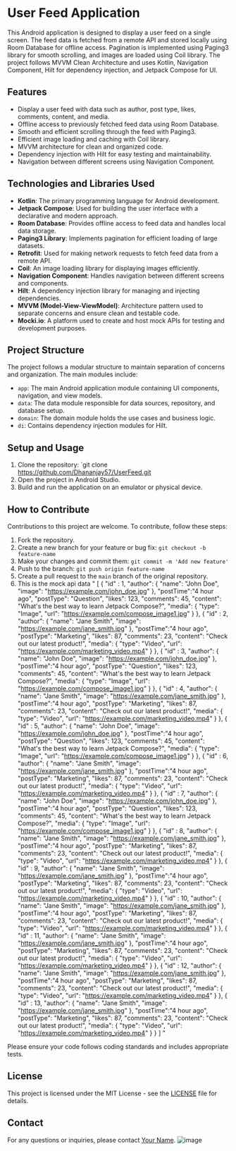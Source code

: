
# User Feed Application

This Android application is designed to display a user feed on a single screen. The feed data is fetched from a remote API and stored locally using Room Database for offline access. Pagination is implemented using Paging3 library for smooth scrolling, and images are loaded using Coil library. The project follows MVVM Clean Architecture and uses Kotlin, Navigation Component, Hilt for dependency injection, and Jetpack Compose for UI.

## Features

- Display a user feed with data such as author, post type, likes, comments, content, and media.
- Offline access to previously fetched feed data using Room Database.
- Smooth and efficient scrolling through the feed with Paging3.
- Efficient image loading and caching with Coil library.
- MVVM architecture for clean and organized code.
- Dependency injection with Hilt for easy testing and maintainability.
- Navigation between different screens using Navigation Component.

## Technologies and Libraries Used

- **Kotlin**: The primary programming language for Android development.
- **Jetpack Compose**: Used for building the user interface with a declarative and modern approach.
- **Room Database**: Provides offline access to feed data and handles local data storage.
- **Paging3 Library**: Implements pagination for efficient loading of large datasets.
- **Retrofit**: Used for making network requests to fetch feed data from a remote API.
- **Coil**: An image loading library for displaying images efficiently.
- **Navigation Component**: Handles navigation between different screens and components.
- **Hilt**: A dependency injection library for managing and injecting dependencies.
- **MVVM (Model-View-ViewModel)**: Architecture pattern used to separate concerns and ensure clean and testable code.
- **Mocki.io**: A platform used to create and host mock APIs for testing and development purposes.

## Project Structure

The project follows a modular structure to maintain separation of concerns and organization. The main modules include:

- `app`: The main Android application module containing UI components, navigation, and view models.
- `data`: The data module responsible for data sources, repository, and database setup.
- `domain`: The domain module holds the use cases and business logic.
- `di`: Contains dependency injection modules for Hilt.

## Setup and Usage

1. Clone the repository: `git clone https://github.com/Dhananjay57/UserFeed.git
2. Open the project in Android Studio.
3. Build and run the application on an emulator or physical device.

## How to Contribute

Contributions to this project are welcome. To contribute, follow these steps:

1. Fork the repository.
2. Create a new branch for your feature or bug fix: `git checkout -b feature-name`
3. Make your changes and commit them: `git commit -m 'Add new feature'`
4. Push to the branch: `git push origin feature-name`
5. Create a pull request to the `main` branch of the original repository.
6. This is the mock api data "
 [
    { "id" : 1,
      "author": {
        "name": "John Doe",
        "image": "https://example.com/john_doe.jpg"
      },
      "postTime":"4 hour ago",
      "postType": "Question",
      "likes": 123,
      "comments": 45,
      "content": "What's the best way to learn Jetpack Compose?",
      "media": {
        "type": "Image",
        "url": "https://example.com/compose_image1.jpg"
      }
    },
    { "id" : 2,
      "author": {
        "name": "Jane Smith",
        "image": "https://example.com/jane_smith.jpg"
      },
      "postTime":"4 hour ago",
      "postType": "Marketing",
      "likes": 87,
      "comments": 23,
      "content": "Check out our latest product!",
      "media": {
        "type": "Video",
        "url": "https://example.com/marketing_video.mp4"
      }
    },
    { "id" : 3,
      "author": {
        "name": "John Doe",
        "image": "https://example.com/john_doe.jpg"
      },
      "postTime":"4 hour ago",
      "postType": "Question",
      "likes": 123,
      "comments": 45,
      "content": "What's the best way to learn Jetpack Compose?",
      "media": {
        "type": "Image",
        "url": "https://example.com/compose_image1.jpg"
      }
    },
    { "id" : 4,
      "author": {
        "name": "Jane Smith",
        "image": "https://example.com/jane_smith.jpg"
      },
      "postTime":"4 hour ago",
      "postType": "Marketing",
      "likes": 87,
      "comments": 23,
      "content": "Check out our latest product!",
      "media": {
        "type": "Video",
        "url": "https://example.com/marketing_video.mp4"
      }
    },
    { "id" : 5,
      "author": {
        "name": "John Doe",
        "image": "https://example.com/john_doe.jpg"
      },
      "postTime":"4 hour ago",
      "postType": "Question",
      "likes": 123,
      "comments": 45,
      "content": "What's the best way to learn Jetpack Compose?",
      "media": {
        "type": "Image",
        "url": "https://example.com/compose_image1.jpg"
      }
    },
    { "id" : 6,
      "author": {
        "name": "Jane Smith",
        "image": "https://example.com/jane_smith.jpg"
      },
      "postTime":"4 hour ago",
      "postType": "Marketing",
      "likes": 87,
      "comments": 23,
      "content": "Check out our latest product!",
      "media": {
        "type": "Video",
        "url": "https://example.com/marketing_video.mp4"
      }
    },
    { "id" : 7,
     "author": {
        "name": "John Doe",
        "image": "https://example.com/john_doe.jpg"
      },
      "postTime":"4 hour ago",
      "postType": "Question",
      "likes": 123,
      "comments": 45,
      "content": "What's the best way to learn Jetpack Compose?",
      "media": {
        "type": "Image",
        "url": "https://example.com/compose_image1.jpg"
      }
    },
    { "id" : 8,
      "author": {
        "name": "Jane Smith",
        "image": "https://example.com/jane_smith.jpg"
      },
      "postTime":"4 hour ago",
      "postType": "Marketing",
      "likes": 87,
      "comments": 23,
      "content": "Check out our latest product!",
      "media": {
        "type": "Video",
        "url": "https://example.com/marketing_video.mp4"
      }
    },
        { "id" : 9,
      "author": {
        "name": "Jane Smith",
        "image": "https://example.com/jane_smith.jpg"
      },
      "postTime":"4 hour ago",
      "postType": "Marketing",
      "likes": 87,
      "comments": 23,
      "content": "Check out our latest product!",
      "media": {
        "type": "Video",
        "url": "https://example.com/marketing_video.mp4"
      }
    },
        { "id" : 10,
      "author": {
        "name": "Jane Smith",
        "image": "https://example.com/jane_smith.jpg"
      },
      "postTime":"4 hour ago",
      "postType": "Marketing",
      "likes": 87,
      "comments": 23,
      "content": "Check out our latest product!",
      "media": {
        "type": "Video",
        "url": "https://example.com/marketing_video.mp4"
      }
    },
        { "id" : 11,
      "author": {
        "name": "Jane Smith",
        "image": "https://example.com/jane_smith.jpg"
      },
      "postTime":"4 hour ago",
      "postType": "Marketing",
      "likes": 87,
      "comments": 23,
      "content": "Check out our latest product!",
      "media": {
        "type": "Video",
        "url": "https://example.com/marketing_video.mp4"
      }
    },
        { "id" : 12,
      "author": {
        "name": "Jane Smith",
        "image": "https://example.com/jane_smith.jpg"
      },
      "postTime":"4 hour ago",
      "postType": "Marketing",
      "likes": 87,
      "comments": 23,
      "content": "Check out our latest product!",
      "media": {
        "type": "Video",
        "url": "https://example.com/marketing_video.mp4"
      }
    },
        { "id" : 13,
      "author": {
        "name": "Jane Smith",
        "image": "https://example.com/jane_smith.jpg"
      },
      "postTime":"4 hour ago",
      "postType": "Marketing",
      "likes": 87,
      "comments": 23,
      "content": "Check out our latest product!",
      "media": {
        "type": "Video",
        "url": "https://example.com/marketing_video.mp4"
      }
    }
    ]
"

Please ensure your code follows coding standards and includes appropriate tests.

## License

This project is licensed under the MIT License - see the [LICENSE](LICENSE) file for details.

## Contact

For any questions or inquiries, please contact [Your Name](mailto:your.email@example.com).
![image](https://github.com/Dhananjay57/UserFeed/assets/13062553/4283c1fc-c80e-4354-a6f5-5c2eeccaa1ee)
